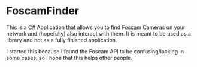 # FoscamFinder

This is a C# Application that allows you to find Foscam Cameras on your network and (hopefully) also interact with them.
It is meant to be used as a library and not as a fully finished application.

I started this because I found the Foscam API to be confusing/lacking in some cases, so I hope that this helps other people.
